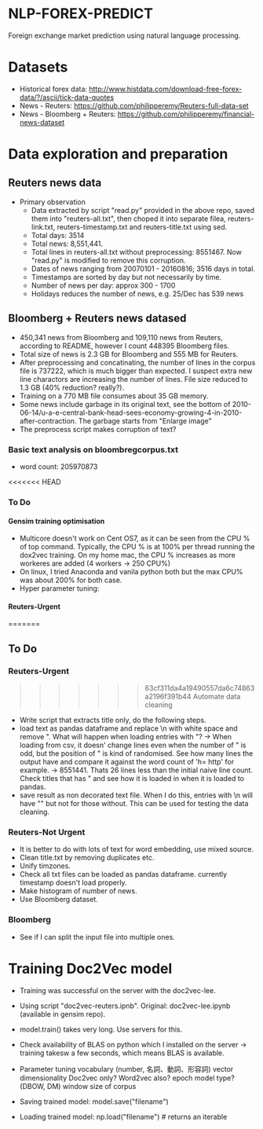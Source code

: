 # NLP-FOREX-PREDICT
Foreign exchange market prediction using natural language processing.

# Datasets
* Historical forex data: http://www.histdata.com/download-free-forex-data/?/ascii/tick-data-quotes
* News - Reuters: https://github.com/philipperemy/Reuters-full-data-set
* News - Bloomberg + Reuters: https://github.com/philipperemy/financial-news-dataset

# Data exploration and preparation

## Reuters news data

* Primary observation
  * Data extracted by script "read.py" provided in the above repo, saved them into "reuters-all.txt", then choped it into separate filea, reuters-link.txt, reuters-timestamp.txt and reuters-title.txt using sed.
  * Total days: 3514
  * Total news: 8,551,441. 
  * Total lines in reuters-all.txt without preprocessing: 8551467. Now "read.py" is modified to remove this corruption.
  * Dates of news ranging from 20070101 - 20160816; 3516 days in total.
  * Timestamps are sorted by day but not necessarily by time.
  * Number of news per day: approx 300 - 1700
  * Holidays reduces the number of news, e.g. 25/Dec has 539 news 
 

## Bloomberg + Reuters news datased

* 450,341 news from Bloomberg and 109,110 news from Reuters, according to README, however I count 448395 Bloomberg files.
* Total size of news is 2.3 GB for Bloomberg and 555 MB for Reuters.
* After preprocessing and concatinating, the number of lines in the corpus file is 737222, which is much bigger than expected. I suspect extra new line charactors are increasing the number of lines. File size reduced to 1.3 GB (40% reduction? really?).
* Training on a 770 MB file consumes about 35 GB memory. 
* Some news include garbage in its original text, see the bottom of 2010-06-14/u-a-e-central-bank-head-sees-economy-growing-4-in-2010-after-contraction. The garbage starts from "Enlarge image"
* The preprocess script makes corruption of text?

### Basic text analysis on bloombregcorpus.txt
* word count: 205970873

<<<<<<< HEAD
### To Do

#### Gensim training optimisation
* Multicore doesn't work on Cent OS7, as it can be seen from the CPU % of top command. Typically, the CPU % is at 100% per thread running the dox2vec training. On my home mac, the CPU % increases as more workeres are added (4 workers -> 250 CPU%)
* On linux, I tried Anaconda and vanila python both but the max CPU% was about 200% for both case.
* Hyper parameter tuning:

#### Reuters-Urgent
=======
## To Do
### Reuters-Urgent
>>>>>>> 63cf311da4a19490557da6c74863a2196f391b44
Automate data cleaning
* Write script that extracts title only, do the following steps.
* load text as pandas dataframe and replace \n with white space and remove ". What will happen when loading entries with "? -> When loading from csv, it doesn' change lines even when the number of " is odd, but the position of " is kind of randomised. See how many lines the output have and compare it against the word count of 'h= http' for example.
-> 8551441. Thats 26 lines less than the initial naive line count.
Check titles that has " and see how it is loaded in when it is loaded to pandas.
* save result as non decorated text file. When I do this, entries with \n will have "" but not for those without. This can be used for testing the data cleaning.

### Reuters-Not Urgent
* It is better to do with lots of text for word embedding, use mixed source.
* Clean title.txt by removing duplicates etc.
* Unify timzones.
* Check all txt files can be loaded as pandas dataframe. currently timestamp doesn't load properly.
* Make histogram of number of news.
* Use Bloomberg dataset.

### Bloomberg
* See if I can split the input file into multiple ones.

# Training Doc2Vec model
* Training was successful on the server with the doc2vec-lee.
* Using script "doc2vec-reuters.ipnb". Original: doc2vec-lee.ipynb (available in gensim repo).
* model.train() takes very long. Use servers for this. 
* Check availability of BLAS on python which I installed on the server -> training takesw a few seconds, which means BLAS is available.
* Parameter tuning
    vocabulary (number, 名詞、動詞、形容詞)
    vector dimensionality
    Doc2vec only? Word2vec also?
    epoch
    model type? (DBOW, DM)
    window
    size of corpus

* Saving trained model: model.save("filename")
* Loading trained model: np.load("filename") # returns an iterable
